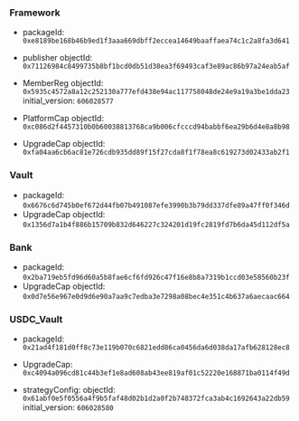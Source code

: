 ### Framework
- packageId: `0xe8189be168b46b9ed1f3aaa669dbff2eccea14649baaffaea74c1c2a8fa3d641`

- publisher
objectId: `0x71126984c8499735b8bf1bcd0db51d38ea3f69493caf3e89ac86b97a24eab5af`

- MemberReg
objectId: `0x5935c4572a8a12c252130a777efd438e94ac117758048de24e9a19a3be1dda23`
initial_version: `606028577`

- PlatformCap
objectId: `0xc086d2f4457310b0b60038813768ca9b006cfcccd94babbf6ea29b6d4e8a8b98`

- UpgradeCap
objectId: `0xfa04aa6cb6ac81e726cdb935dd89f15f27cda8f1f78ea8c619273d02433ab2f1`


### Vault
- packageId: `0x6676c6d745b0ef672d44fb07b491087efe3990b3b79dd337dfe89a47ff0f346d`
- UpgradeCap
objectId: `0x1356d7a1b4f886b15709b832d646227c324201d19fc2819fd7b6da45d112df5a`

### Bank
- packageId: `0x2ba719eb5fd96d60a5b8fae6cf6fd926c47f16e8b8a7319b1ccd03e58560b23f`
- UpgradeCap
objectId: `0x0d7e56e967e0d9d6e90a7aa9c7edba3e7298a08bec4e351c4b637a6aecaac664`

### USDC_Vault
- packageId: `0x21ad4f181d0ff8c73e119b070c6821edd86ca0456da6d038da17afb628128ec8`
- UpgradeCap: `0xc4094a096cd81c44b3ef1e8ad608ab43ee819af01c52220e168871ba0114f49d`

- strategyConfig:
objectId: `0x61abf0e5f0556a4f9b5faf48d02b1d2a0f2b748372fca3ab4c1692643a22db59`
initial_version: `606028580`

